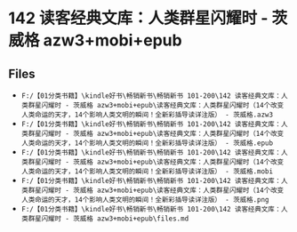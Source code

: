 # 142 读客经典文库：人类群星闪耀时 - 茨威格 azw3+mobi+epub

## Files

- `F:/【01分类书籍】\kindle好书\畅销新书\畅销新书 101-200\142 读客经典文库：人类群星闪耀时 - 茨威格 azw3+mobi+epub\读客经典文库：人类群星闪耀时（14个改变人类命运的天才，14个影响人类文明的瞬间！全新彩插导读详注版） - 茨威格.azw3`
- `F:/【01分类书籍】\kindle好书\畅销新书\畅销新书 101-200\142 读客经典文库：人类群星闪耀时 - 茨威格 azw3+mobi+epub\读客经典文库：人类群星闪耀时（14个改变人类命运的天才，14个影响人类文明的瞬间！全新彩插导读详注版） - 茨威格.epub`
- `F:/【01分类书籍】\kindle好书\畅销新书\畅销新书 101-200\142 读客经典文库：人类群星闪耀时 - 茨威格 azw3+mobi+epub\读客经典文库：人类群星闪耀时（14个改变人类命运的天才，14个影响人类文明的瞬间！全新彩插导读详注版） - 茨威格.mobi`
- `F:/【01分类书籍】\kindle好书\畅销新书\畅销新书 101-200\142 读客经典文库：人类群星闪耀时 - 茨威格 azw3+mobi+epub\读客经典文库：人类群星闪耀时（14个改变人类命运的天才，14个影响人类文明的瞬间！全新彩插导读详注版） - 茨威格.png`
- `F:/【01分类书籍】\kindle好书\畅销新书\畅销新书 101-200\142 读客经典文库：人类群星闪耀时 - 茨威格 azw3+mobi+epub\files.md`
